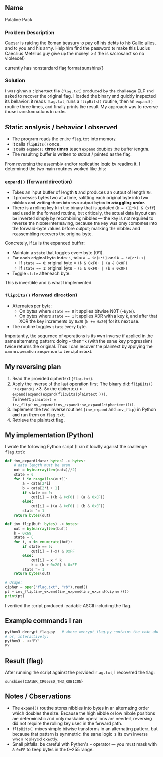 ## Name
Palatine Pack

### Problem Description
Caesar is raiding the Roman treasury to pay off his debts to his Gallic allies, and to you and his army. Help him find the password to make this Lucius Caecilius Metellus guy give up the money! >:) (he is sacrosanct so no violence!)

currently has nonstandard flag format sunshine{}

### Solution

I was given a ciphertext file (`flag.txt`) produced by the challenge ELF and asked to recover the original flag. I loaded the binary and quickly inspected its behavior: it reads `flag.txt`, runs a `flipBits()` routine, then an `expand()` routine three times, and finally prints the result. My approach was to reverse those transformations in order.

## Static analysis / behavior I observed

- The program reads the entire `flag.txt` into memory.
- It calls `flipBits()` once.
- It calls `expand()` **three times** (each `expand` doubles the buffer length).
- The resulting buffer is written to stdout / printed as the flag.

From reversing the assembly and/or replicating logic by reading it, I determined the two main routines worked like this:

### `expand()` (forward direction)
- Takes an input buffer of length `N` and produces an output of length `2N`.
- It processes bytes two at a time, splitting each original byte into two nibbles and writing them into two output bytes **in a toggling order**.
- There is a rolling key `k` in the binary that is updated (`k = (11*k) & 0xff`) and used in the forward routine, but critically, the actual data layout can be inverted simply by recombining nibbles — the key is not required to reverse the nibble interleaving, because the key was only combined into the forward-byte values before output; masking the nibbles and reassembling recovers the original byte.

Concretely, if `in` is the expanded buffer:
- Maintain a `state` that toggles every byte (0/1).
- For each original byte index `i`, take `a = in[2*i]` and `b = in[2*i+1]`
  - If `state == 0`: original byte = `(b & 0xF0) | (a & 0x0F)`
  - If `state == 1`: original byte = `(a & 0xF0) | (b & 0x0F)`
- Toggle `state` after each byte.

This is invertible and is what I implemented.

### `flipBits()` (forward direction)
- Alternates per byte:
  - On bytes where `state == 0` it applies bitwise NOT (`~byte`).
  - On bytes where `state == 1` it applies XOR with a key `k`, and after that XOR the key increments by `0x20` (`k += 0x20`) for its next use.
- The routine toggles `state` every byte.

Importantly, the sequence of operations is its own inverse if applied in the same alternating pattern: doing `~` then `^k` (with the same key progression) twice returns the original. Thus I can recover the plaintext by applying the same operation sequence to the ciphertext.

## My reversing plan

1. Read the provided ciphertext (`flag.txt`).
2. Apply the inverse of the last operation first. The binary did: `flipBits()` → `expand()` ×3. So the ciphertext = `expand(expand(expand(flipBits(plaintext))))`.  
   To invert: `plaintext = inv_flip(inv_expand(inv_expand(inv_expand(ciphertext))))`.
3. Implement the two inverse routines (`inv_expand` and `inv_flip`) in Python and run them on `flag.txt`.
4. Retrieve the plaintext flag.

## My implementation (Python)

I wrote the following Python script (I ran it locally against the challenge `flag.txt`):

```python
def inv_expand(data: bytes) -> bytes:
    # data length must be even
    out = bytearray(len(data)//2)
    state = 0
    for i in range(len(out)):
        a = data[2*i]
        b = data[2*i + 1]
        if state == 0:
            out[i] = ((b & 0xF0) | (a & 0x0F))
        else:
            out[i] = ((a & 0xF0) | (b & 0x0F))
        state ^= 1
    return bytes(out)

def inv_flip(buf: bytes) -> bytes:
    out = bytearray(len(buf))
    k = 0x69
    state = 0
    for i, x in enumerate(buf):
        if state == 0:
            out[i] = (~x) & 0xFF
        else:
            out[i] = x ^ k
            k = (k + 0x20) & 0xFF
        state ^= 1
    return bytes(out)

# Usage:
cipher = open("flag.txt", "rb").read()
pt = inv_flip(inv_expand(inv_expand(inv_expand(cipher))))
print(pt)
```

I verified the script produced readable ASCII including the flag.

## Example commands I ran

```bash
python3 decrypt_flag.py   # where decrypt_flag.py contains the code above and opens flag.txt
# or, interactively:
python3 - <<'PY'
PY
```

## Result (flag)

After running the script against the provided `flag.txt`, I recovered the flag:

```
sunshine{C3A5ER_CR055ED_TH3_RUB1C0N}
```

## Notes / Observations

- The `expand()` routine stores nibbles into bytes in an alternating order which doubles the size. Because the high nibble or low nibble positions are deterministic and only maskable operations are needed, reversing did not require the rolling key used in the forward path.
- `flipBits()` mixes simple bitwise transforms in an alternating pattern, but because that pattern is symmetric, the same logic is its own inverse when replayed exactly.
- Small pitfalls: be careful with Python's `~` operator — you must mask with `& 0xFF` to keep bytes in the 0–255 range.

